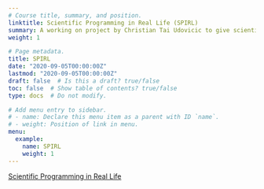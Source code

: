 ```yaml
---
# Course title, summary, and position.
linktitle: Scientific Programming in Real Life (SPIRL)
summary: A working on project by Christian Tai Udovicic to give scientists practical programming concepts in a hurry.
weight: 1

# Page metadata.
title: SPIRL
date: "2020-09-05T00:00:00Z"
lastmod: "2020-09-05T00:00:00Z"
draft: false  # Is this a draft? true/false
toc: false  # Show table of contents? true/false
type: docs  # Do not modify.

# Add menu entry to sidebar.
# - name: Declare this menu item as a parent with ID `name`.
# - weight: Position of link in menu.
menu:
  example:
    name: SPIRL
    weight: 1
---
```


[Scientific Programming in Real Life](https://cjtu.github.io/spirl/about.html)
